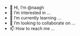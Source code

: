 - 👋 Hi, I’m @naagh
- 👀 I’m interested in ...
- 🌱 I’m currently learning ...
- 💞️ I’m looking to collaborate on ...
- 📫 How to reach me ...

<!---
naagh/naagh is a ✨ special ✨ repository because its `README.md` (this file) appears on your GitHub profile.
You can click the Preview link to take a look at your changes.
--->
